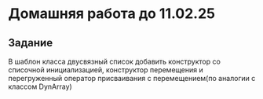 # Домашняя работа до 11.02.25
## Задание
В шаблон класса двусвязный список добавить конструктор со списочной инициализацией, конструктор перемещения и перегруженный оператор присваивания с перемещением(по аналогии с классом DynArray)